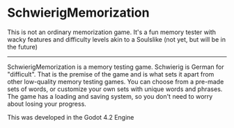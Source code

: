 # SchwierigMemorization
This is not an ordinary memorization game. It's a fun memory tester with wacky features and difficulty levels akin to a Soulslike (not yet, but will be in the future)

---

SchwierigMemorization is a memory testing game. Schwierig is German for "difficult". That is the premise of the game and is what sets it apart from other low-quality memory testing games.
You can choose from a pre-made sets of words, or customize your own sets with unique words and phrases. The game has a loading and saving system, so you don't need to worry about losing your progress.


This was developed in the Godot 4.2 Engine
